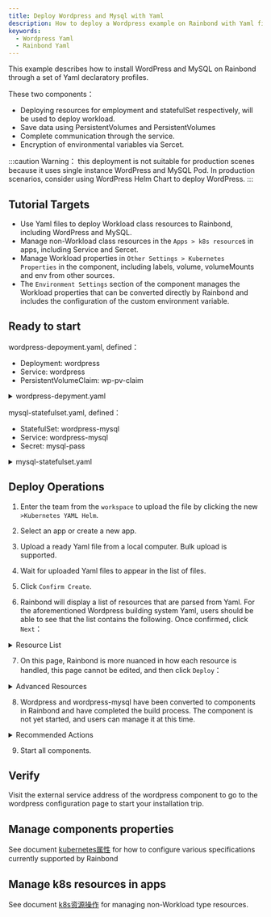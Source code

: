 ```yaml
---
title: Deploy Wordpress and Mysql with Yaml
description: How to deploy a Wordpress example on Rainbond with Yaml files available in native K8s.
keywords:
  - Wordpress Yaml
  - Rainbond Yaml
---
```


This example describes how to install WordPress and MySQL on Rainbond through a set of Yaml declaratory profiles.

These two components：

- Deploying resources for employment and statefulSet respectively, will be used to deploy workload.
- Save data using PersistentVolumes and PersistentVolumes
- Complete communication through the service.
- Encryption of environmental variables via Sercet.

:::caution
Warning：
this deployment is not suitable for production scenes because it uses single instance WordPress and MySQL Pod. In production scenarios, consider using WordPress Helm Chart to deploy WordPress.
:::

## Tutorial Targets

- Use Yaml files to deploy Workload class resources to Rainbond, including WordPress and MySQL.
- Manage non-Workload class resources in the `Apps > k8s resource`s in apps, including Service and Sercet.
- Manage Workload properties in `Other Settings > Kubernetes Properties` in the component, including labels, volume, volumeMounts and env from other sources.
- The `Environment Settings` section of the component manages the Workload properties that can be converted directly by Rainbond and includes the configuration of the custom environment variable.

## Ready to start

wordpress-depoyment.yaml, defined：

- Deployment: wordpress
- Service: wordpress
- PersistentVolumeClaim: wp-pv-claim

<details>
  <summary>wordpress-depyment.yaml</summary>
  <div>

```yaml
apiVersion: v1
kind: Service
metadata:
  name: wordpress
  labels:
    app: wordpress
spec:
  ports:
    - port: 80
  selector:
    app: wordpress
    tier: frontend
  type: LoadBalancer
---
apiVersion: v1
kind: PersistentVolumeClaim
metadata:
  name: wp-pv-claim
  labels:
    app: wordpress
spec:
  accessModes:
    - ReadWriteOnce
  resources:
    requests:
      storage: 20Gi
---
apiVersion: apps/v1
kind: Deployment
metadata:
  name: wordpress
  labels:
    app: wordpress
spec:
  selector:
    matchLabels:
      app: wordpress
      tier: frontend
  strategy:
    type: Recreate
  template:
    metadata:
      labels:
        app: wordpress
        tier: frontend
    spec:
      containers:
      - image: wordpress:4.8-apache
        name: wordpress
        env:
        - name: WORDPRESS_DB_HOST
          value: wordpress-mysql
        - name: WORDPRESS_DB_PASSWORD
          valueFrom:
            secretKeyRef:
              name: mysql-pass
              key: password
        ports:
        - containerPort: 80
          name: wordpress
        volumeMounts:
        - name: wordpress-persistent-storage
          mountPath: /var/www/html
      volumes:
      - name: wordpress-persistent-storage
        persistentVolumeClaim:
          claimName: wp-pv-claim

```

</div>
</details>

mysql-statefulset.yaml, defined：

- StatefulSet: wordpress-mysql
- Service: wordpress-mysql
- Secret: mysql-pass

<details>
  <summary>mysql-statefulset.yaml</summary>
  <div>

```yaml
apiVersion: v1
kind: Service
metadata:
  name: wordpress-mysql
  labels:
    app: wordpress
spec:
  ports:
    - port: 3306
  selector:
    app: wordpress
    tier: mysql
  clusterIP: None
---
apiVersion: apps/v1
kind: StatefulSet
metadata:
  name: wordpress-mysql
  labels:
    app: wordpress
spec:
  serviceName: wordpress-mysql
  selector:
    matchLabels:
      app: wordpress
      tier: mysql
  template:
    metadata:
      labels:
        app: wordpress
        tier: mysql
    spec:
      containers:
      - image: mysql:5.6
        name: mysql
        env:
        - name: MYSQL_ROOT_PASSWORD
          valueFrom:
            secretKeyRef:
              name: mysql-pass
              key: password
        ports:
        - containerPort: 3306
          name: mysql
        volumeMounts:
        - name: mysql-data
          mountPath: /var/lib/mysql
  volumeClaimTemplates:
  - metadata:
      name: mysql-data
    spec:
      accessModes: 
        - ReadWriteOnce
      resources:
        requests:
          storage: 20Gi
---
apiVersion: v1
kind: Secret
metadata:
  name: mysql-pass
type: Opaque
data:
  password: cGFzc3dvcmQ=
```

</div>
</details>

## Deploy Operations

1. Enter the team from the `workspace` to upload the file by clicking the new `>Kubernetes YAML Helm`.

2. Select an app or create a new app.

3. Upload a ready Yaml file from a local computer. Bulk upload is supported.

4. Wait for uploaded Yaml files to appear in the list of files.

5. Click `Confirm Create`.

6. Rainbond will display a list of resources that are parsed from Yaml. For the aforementioned Wordpress building system Yaml, users should be able to see that the list contains the following. Once confirmed, click `Next`：

<details>
  <summary>Resource List</summary>
  <div>

- **Deemployment**: wordpress
- **StatefulSet**: wordpress-mysql
- **Service**: wordpress-mysql wordpress
- **PVC**: wp-pv-claim
- \*_Secretaries_: mysql-pass
- **ServiceAccount**: wordpress-mysql wordpress

</div>
</details>

7. On this page, Rainbond is more nuanced in how each resource is handled, this page cannot be edited, and then click `Deploy`：

<details>
  <summary>Advanced Resources</summary>
  <div>

- \*_wordpress-mysql_: Convert to a component as Workload of StatefulSet type and identify specifications to be converted to a configurable graphical option or special attribute of Rainbond type.
- **wordpress**: Convert to component as Workload of employment type, identified specification definitions to configurable graphical options or special attributes of Rainbond
- **k8s Resources**: Access to Management Service, Sercet, PersistentVolumeClaim resources.

</div>
</details>

8. Wordpress and wordpress-mysql have been converted to components in Rainbond and have completed the build process. The component is not yet started, and users can manage it at this time.

<details>
  <summary>Recommended Actions</summary>
  <div>

- **Storage Transform**: For such resources as PVs, PVC as defined in Yaml, this will be reflected as `volumes` in `Other Settings > Kubernetes Attribute`, It is recommended that the general data persistence configuration `volumeMounts volumes` be defined as the storage of Rainbond components, delete the corresponding memory in `volumeMounts volumes` and add a path that needs to be perpetuated in `Storage > Storage Settings > Add Storage`.

- **Open External Service**: Rainbond provides a 4/7 layer of gateway, easily provides an external service entry for the component. Users only need to open `External Service` in the `Port` for the specified port to generate an accessible `Ip:Port` or domain name type.

</div>
</details>

9. Start all components.

## Verify

Visit the external service address of the wordpress component to go to the wordpress configuration page to start your installation trip.

## Manage components properties

See document [kubernetes属性](/docs/kubernetes-native-guide/import-manage/special-attribute) for how to configure various specifications currently supported by Rainbond

## Manage k8s resources in apps

See document [k8s资源操作](/docs/kubernetes-native-guide/import-manage/non-workload) for managing non-Workload type resources.
